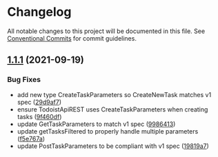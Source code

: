 # Changelog

All notable changes to this project will be documented in this file. See
[Conventional Commits](https://conventionalcommits.org) for commit guidelines.

## [1.1.1](https://github.com/kory-smith/todoist-api-ts/compare/v1.1.0...v1.1.1) (2021-09-19)


### Bug Fixes

* add new type CreateTaskParameters so CreateNewTask matches v1 spec ([29d9af7](https://github.com/kory-smith/todoist-api-ts/commit/29d9af7f61774a43a69305ecdb7eec534d9149cf))
* ensure TodoistApiREST uses CreateTaskParameters when creating tasks ([9f460df](https://github.com/kory-smith/todoist-api-ts/commit/9f460df8584d08a735ad97da0ec04829d101d7da))
* update GetTaskParameters to match v1 spec ([9986413](https://github.com/kory-smith/todoist-api-ts/commit/99864133d91923f00aabf52abd6dff1aa26b4778))
* update getTasksFiltered to properly handle multiple parameters ([f5e767a](https://github.com/kory-smith/todoist-api-ts/commit/f5e767a19d59d7d14bc967fe4590a2169c24c34d))
* update PostTaskParameters to be compliant with v1 spec ([19819a7](https://github.com/kory-smith/todoist-api-ts/commit/19819a777051cfce8e9bc504b914b58626ad20bf))
